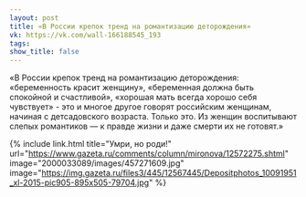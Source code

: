 ```yaml
---
layout: post
title: «В России крепок тренд на романтизацию деторождения»
vk: https://vk.com/wall-166188545_193
tags: 
show_title: false
---
```

«В России крепок тренд на романтизацию деторождения: «беременность красит женщину», «беременная должна быть спокойной и счастливой», «хорошая мать всегда хорошо себя чувствует» - это и многое другое говорят российским женщинам, начиная с детсадовского возраста. Только это. Из женщин воспитывают слепых романтиков — к правде жизни и даже смерти их не готовят.»

{% include link.html title="Умри, но роди!" url="https://www.gazeta.ru/comments/column/mironova/12572275.shtml" image="2000033089/images/457271609.jpg" image="https://img.gazeta.ru/files3/445/12567445/Depositphotos_10091951_xl-2015-pic905-895x505-79704.jpg" %}
